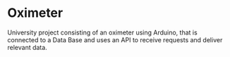 # Oximeter
University project consisting of an oximeter using Arduino, that is connected to a Data Base and uses an API to receive requests and deliver relevant data.
